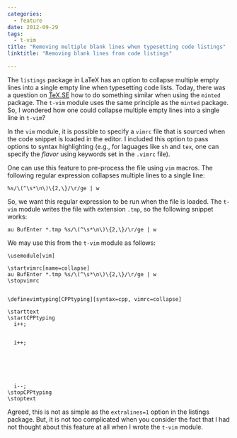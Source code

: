 ```yaml
---
categories:
  - feature
date: 2012-09-29
tags:
  - t-vim
title: "Removing multiple blank lines when typesetting code listings"
linktitle: "Removing blank lines from code listings"

---
```


The `listings` package in LaTeX has an option to collapse multiple empty lines
into a single empty line when typesetting code lists. Today, there was a
question on [TeX.SE] how to do something similar when using the `minted`
package. The `t-vim` module uses the same principle as the `minted` package.
So, I wondered how one could collapse multiple empty lines into a single
line in `t-vim`?

<!--more-->

[TeX.SE]: https://tex.stackexchange.com/questions/74648/remove-blank-lines-in-minted

In the `vim` module, it is possible to specify a `vimrc` file that is sourced
when the code snippet is loaded in the editor. I included this option to
pass options to syntax highlighting (e.g., for laguages like `sh` and `tex`,
one can specify the _flavor_ using keywords set in the `.vimrc` file). 

One can use this feature to pre-process the file using `vim` macros. The
following regular expression collapses multiple lines to a single line:

```
%s/\(^\s*\n\)\{2,\}/\r/ge | w
```

So, we want this regular expression to be run when the file is loaded. The
`t-vim` module writes the file with extension `.tmp`, so the following
snippet works:

<!--
au BufEnter *.tmp %s/\(^\s*\n\)\{2,\}/\r/ge | w
-->

<pre><code><span class="Statement">au</span> <span class="Type">BufEnter</span> *.tmp <span class="Number">%</span><span class="Statement">s</span><span class="Delimiter">/</span><span class="SpecialChar">\(</span>^\s*\n<span class="SpecialChar">\)</span>\{2,\}<span class="Delimiter">/</span>\r<span class="Delimiter">/</span><span class="Special">ge</span> | <span class="Statement">w</span>
</code></pre>

We may use this from the `t-vim` module as follows:

<!----
\usemodule[vim]
 
\startvimrc[name=collapse]
au BufEnter *.tmp %s/\(^\s*\n\)\{2,\}/\r/ge | w
\stopvimrc
 
 
\definevimtyping[CPPtyping][syntax=cpp, vimrc=collapse]
 
\starttext
\startCPPtyping
  i++;
 
 
  i++;
 
 
 
 
 
 
  i--;
\stopCPPtyping
\stoptext
-->

<pre><code><span class="Identifier">\usemodule</span><span class="Delimiter">[</span><span class="Type">vim</span><span class="Delimiter">]</span>
<span class="Delimiter"> </span>
<span class="Keyword">\startvimrc</span><span class="Delimiter">[</span><span class="Type">name=collapse</span><span class="Delimiter">]</span>
<span class="Statement">au</span> <span class="Type">BufEnter</span> *.tmp <span class="Number">%</span><span class="Statement">s</span><span class="Delimiter">/</span><span class="SpecialChar">\(</span>^\s*\n<span class="SpecialChar">\)</span>\{2,\}<span class="Delimiter">/</span>\r<span class="Delimiter">/</span><span class="Special">ge</span> | <span class="Statement">w</span>
<span class="Keyword">\stopvimrc</span>
<span class="Keyword"> </span>
<span class="Keyword"> </span>
<span class="Identifier">\definevimtyping</span><span class="Delimiter">[</span><span class="Type">CPPtyping</span><span class="Delimiter">][</span><span class="Type">syntax=cpp, vimrc=collapse</span><span class="Delimiter">]</span>
<span class="Delimiter"> </span>
<span class="PreProc">\starttext</span>
<span class="PreProc">\startCPPtyping</span>
<span class="Special">  i++;</span>
<span class="Special"> </span>
<span class="Special"> </span>
<span class="Special">  i++;</span>
<span class="Special"> </span>
<span class="Special"> </span>
<span class="Special"> </span>
<span class="Special"> </span>
<span class="Special"> </span>
<span class="Special"> </span>
<span class="Special">  i--;</span>
<span class="PreProc">\stopCPPtyping</span>
<span class="PreProc">\stoptext</span>
</code></pre>

Agreed, this is not as simple as the `extralines=1` option in the listings
package. But, it is not too complicated when you consider the fact that I had
not thought about this feature at all when I wrote the `t-vim` module.


